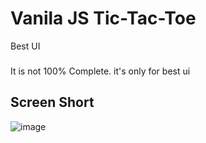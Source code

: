 # Vanila JS Tic-Tac-Toe
Best UI
###
It is not 100% Complete. it's only for best ui

## Screen Short
![image](https://github.com/user-attachments/assets/c4972481-c7ae-4a70-aa80-d6e2a601c9a0)
